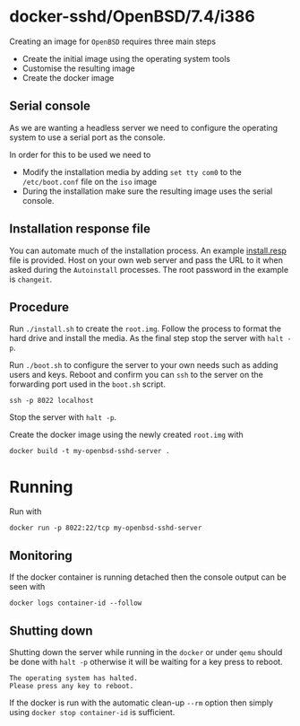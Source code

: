 # docker-sshd/OpenBSD/7.4/i386

Creating an image for `OpenBSD` requires three main steps

- Create the initial image using the operating system tools
- Customise the resulting image
- Create the docker image

## Serial console

As we are wanting a headless server we need to configure the operating system to use a serial port as the console.

In order for this to be used we need to

- Modify the installation media by adding `set tty com0` to the `/etc/boot.conf` file on the `iso` image
- During the installation make sure the resulting image uses the serial console.

## Installation response file

You can automate much of the installation process. An example [install.resp](install.resp) file is provided. Host on your own web server and pass the URL to it when asked during the `Autoinstall` processes. The root password in the example is `changeit`.

## Procedure

Run `./install.sh` to create the `root.img`. Follow the process to format the hard drive and install the media. As the final step stop the server with `halt -p`.

Run `./boot.sh` to configure the server to your own needs such as adding users and keys. Reboot and confirm you can `ssh` to the server on the forwarding port used in the `boot.sh` script. 

```
ssh -p 8022 localhost
```

Stop the server with `halt -p`.

Create the docker image using the newly created `root.img` with 

```
docker build -t my-openbsd-sshd-server .
```

# Running

Run with

```
docker run -p 8022:22/tcp my-openbsd-sshd-server
```

## Monitoring

If the docker container is running detached then the console output can be seen with

```
docker logs container-id --follow
```

## Shutting down

Shutting down the server while running in the `docker` or under `qemu` should be done with `halt -p` otherwise it will be waiting for a key press to reboot. 

```
The operating system has halted.
Please press any key to reboot.
```

If the docker is run with the automatic clean-up `--rm` option then simply using `docker stop container-id` is sufficient.
